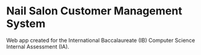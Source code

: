 # Nail Salon Customer Management System

Web app created for the International Baccalaureate (IB) Computer Science Internal Assessment (IA).
